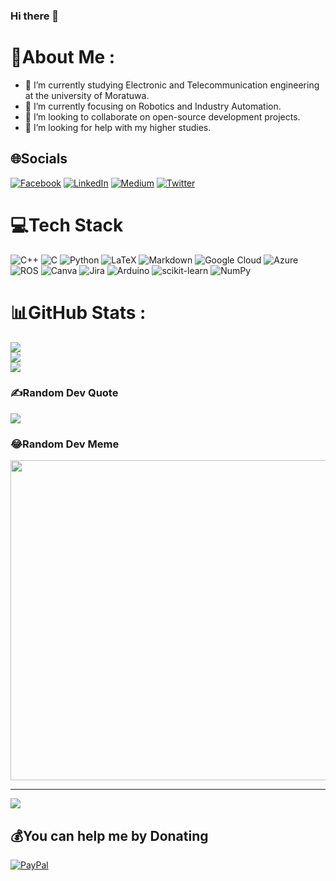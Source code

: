 ### Hi there 👋

# 💫About Me :

- 🔭 I’m currently studying Electronic and Telecommunication engineering at the university of Moratuwa.
- 🌱 I’m currently focusing on Robotics and Industry Automation. 
- 👯 I’m looking to collaborate on open-source development projects. 
- 🤔 I’m looking for help with my higher studies.

## 🌐Socials
[![Facebook](https://img.shields.io/badge/Facebook-%231877F2.svg?logo=Facebook&logoColor=white)](https://facebook.com/asiri.mras) [![LinkedIn](https://img.shields.io/badge/LinkedIn-%230077B5.svg?logo=linkedin&logoColor=white)](https://linkedin.com/in/asiri-sirithunga-58563219b) [![Medium](https://img.shields.io/badge/Medium-12100E?logo=medium&logoColor=white)](https://medium.com/@AsiriSirithunga) [![Twitter](https://img.shields.io/badge/Twitter-%231DA1F2.svg?logo=Twitter&logoColor=white)](https://twitter.com/@AsiriSirithunga) 

# 💻Tech Stack
![C++](https://img.shields.io/badge/c++-%2300599C.svg?style=for-the-badge&logo=c%2B%2B&logoColor=white) ![C](https://img.shields.io/badge/c-%2300599C.svg?style=for-the-badge&logo=c&logoColor=white) ![Python](https://img.shields.io/badge/python-3670A0?style=for-the-badge&logo=python&logoColor=ffdd54) ![LaTeX](https://img.shields.io/badge/latex-%23008080.svg?style=for-the-badge&logo=latex&logoColor=white) ![Markdown](https://img.shields.io/badge/markdown-%23000000.svg?style=for-the-badge&logo=markdown&logoColor=white) ![Google Cloud](https://img.shields.io/badge/Google%20Cloud-%234285F4.svg?style=for-the-badge&logo=google-cloud&logoColor=white) ![Azure](https://img.shields.io/badge/azure-%230072C6.svg?style=for-the-badge&logo=azure-devops&logoColor=white) ![ROS](https://img.shields.io/badge/ros-%230A0FF9.svg?style=for-the-badge&logo=ros&logoColor=white) ![Canva](https://img.shields.io/badge/Canva-%2300C4CC.svg?style=for-the-badge&logo=Canva&logoColor=white) ![Jira](https://img.shields.io/badge/jira-%230A0FFF.svg?style=for-the-badge&logo=jira&logoColor=white) ![Arduino](https://img.shields.io/badge/-Arduino-00979D?style=for-the-badge&logo=Arduino&logoColor=white) ![scikit-learn](https://img.shields.io/badge/scikit--learn-%23F7931E.svg?style=for-the-badge&logo=scikit-learn&logoColor=white) ![NumPy](https://img.shields.io/badge/numpy-%23013243.svg?style=for-the-badge&logo=numpy&logoColor=white)
# 📊GitHub Stats :
![](https://github-readme-stats.vercel.app/api?username=AsiriSirithunga&theme=default&hide_border=true&include_all_commits=true&count_private=true)<br/>
![](https://github-readme-streak-stats.herokuapp.com/?user=AsiriSirithunga&theme=default&hide_border=true)<br/>
![](https://github-readme-stats.vercel.app/api/top-langs/?username=AsiriSirithunga&theme=default&hide_border=true&include_all_commits=true&count_private=true&layout=compact)

### ✍️Random Dev Quote
![](https://quotes-github-readme.vercel.app/api?type=horizontal&theme=radical)

### 😂Random Dev Meme
<img src="https://random-memer.herokuapp.com/" width="512px"/>

---
[![](https://visitcount.itsvg.in/api?id=AsiriSirithunga&icon=0&color=0)](https://visitcount.itsvg.in)

  ## 💰You can help me by Donating
  [![PayPal](https://img.shields.io/badge/PayPal-00457C?style=for-the-badge&logo=paypal&logoColor=white)](https://paypal.me/RavinduA) 

  <!-- Proudly created with GPRM ( https://gprm.itsvg.in ) -->
  
